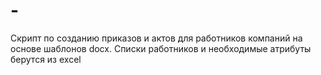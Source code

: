 # -
Скрипт по созданию приказов и актов для работников компаний на основе шаблонов docx. Списки работников и необходимые 
атрибуты берутся из excel
